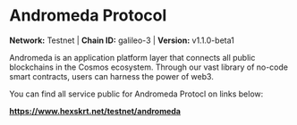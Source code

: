 # Andromeda Protocol

**Network:** Testnet | **Chain ID:** galileo-3 | **Version:** v1.1.0-beta1

Andromeda is an application platform layer that connects all public blockchains in the Cosmos ecosystem. Through our vast library of no-code smart contracts, users can harness the power of web3.

You can find all service public for Andromeda Protocl on links below:

**https://www.hexskrt.net/testnet/andromeda**
